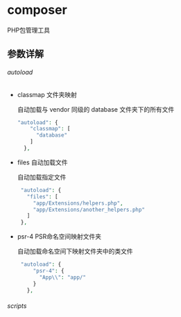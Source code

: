 # composer

PHP包管理工具

## 参数详解

###### autoload

* classmap 文件夹映射

    自动加载与 vendor 同级的 database 文件夹下的所有文件

    ```php
    "autoload": {
        "classmap": [
          "database"
        ]
      },
    ```

* files 自动加载文件

    自动加载指定文件
    
    ```php
     "autoload": {
       "files": [
         "app/Extensions/helpers.php",
         "app/Extensions/another_helpers.php"
       ]
     }, 
   ```

* psr-4 PSR命名空间映射文件夹

    自动加载命名空间下映射文件夹中的类文件
    
    ```php
     "autoload": {
         "psr-4": {
           "App\\": "app/"
         }
       },
    ```

###### scripts

